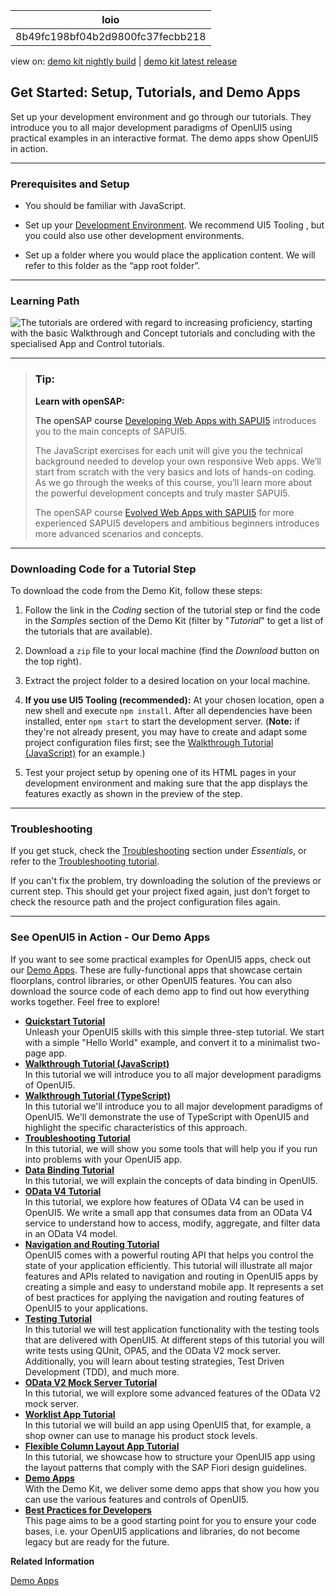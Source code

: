 <!-- loio8b49fc198bf04b2d9800fc37fecbb218 -->

| loio |
| -----|
| 8b49fc198bf04b2d9800fc37fecbb218 |

<div id="loio">

view on: [demo kit nightly build](https://sdk.openui5.org/nightly/#/topic/8b49fc198bf04b2d9800fc37fecbb218) | [demo kit latest release](https://sdk.openui5.org/topic/8b49fc198bf04b2d9800fc37fecbb218)</div>

## Get Started: Setup, Tutorials, and Demo Apps

Set up your development environment and go through our tutorials. They introduce you to all major development paradigms of OpenUI5 using practical examples in an interactive format. The demo apps show OpenUI5 in action.

***

<a name="loio8b49fc198bf04b2d9800fc37fecbb218__tutorials_prerequisites"/>

### Prerequisites and Setup

-   You should be familiar with JavaScript.

-   Set up your [Development Environment](Development_Environment_7bb04e0.md). We recommend UI5 Tooling , but you could also use other development environments.

-   Set up a folder where you would place the application content. We will refer to this folder as the “app root folder”.


***

<a name="loio8b49fc198bf04b2d9800fc37fecbb218__tutorials_path"/>

### Learning Path

![The tutorials are ordered with regard to increasing proficiency, starting with the basic Walkthrough and Concept
							tutorials and concluding with the specialised App and Control tutorials.](images/loio024b7d89525741ae98661d3b7caf319d_LowRes.png)

***

> ### Tip:  
> **Learn with openSAP:**
> 
> The openSAP course [Developing Web Apps with SAPUI5](https://open.sap.com/courses/ui51) introduces you to the main concepts of SAPUI5.
> 
> The JavaScript exercises for each unit will give you the technical background needed to develop your own responsive Web apps. We’ll start from scratch with the very basics and lots of hands-on coding. As we go through the weeks of this course, you’ll learn more about the powerful development concepts and truly master SAPUI5.
> 
> The openSAP course [Evolved Web Apps with SAPUI5](https://open.sap.com/courses/ui52) for more experienced SAPUI5 developers and ambitious beginners introduces more advanced scenarios and concepts.

***

<a name="loio8b49fc198bf04b2d9800fc37fecbb218__tutorials_download"/>

### Downloading Code for a Tutorial Step

To download the code from the Demo Kit, follow these steps:

1.  Follow the link in the *Coding* section of the tutorial step or find the code in the *Samples* section of the Demo Kit \(filter by "*Tutorial*" to get a list of the tutorials that are available\).

2.  Download a `zip` file to your local machine \(find the *Download* button on the top right\).

3.  Extract the project folder to a desired location on your local machine.

4.  **If you use UI5 Tooling \(recommended\):** At your chosen location, open a new shell and execute `npm install`. After all dependencies have been installed, enter `npm start` to start the development server. \(**Note:** if they're not already present, you may have to create and adapt some project configuration files first; see the [Walkthrough Tutorial \(JavaScript\)](Walkthrough_Tutorial_JavaScript_3da5f4b.md) for an example.\)

5.  Test your project setup by opening one of its HTML pages in your development environment and making sure that the app displays the features exactly as shown in the preview of the step.


***

<a name="loio8b49fc198bf04b2d9800fc37fecbb218__tutorials_troubleshooting"/>

### Troubleshooting

If you get stuck, check the [Troubleshooting](Troubleshooting_615d9e4.md) section under *Essentials*, or refer to the [Troubleshooting tutorial](Troubleshooting_Tutorial_5661952.md).

If you can't fix the problem, try downloading the solution of the previews or current step. This should get your project fixed again, just don’t forget to check the resource path and the project configuration files again.

***

<a name="loio8b49fc198bf04b2d9800fc37fecbb218__section_fbp_hjc_tkb"/>

### See OpenUI5 in Action - Our Demo Apps

If you want to see some practical examples for OpenUI5 apps, check out our [Demo Apps](https://sdk.openui5.org/demoapps). These are fully-functional apps that showcase certain floorplans, control libraries, or other OpenUI5 features. You can also download the source code of each demo app to find out how everything works together. Feel free to explore!

-   **[Quickstart Tutorial](Quickstart_Tutorial_592f36f.md "Unleash your OpenUI5 skills with this simple three-step tutorial. We start
		with a simple &quot;Hello World&quot; example, and convert it to a minimalist two-page app.")**  
Unleash your OpenUI5 skills with this simple three-step tutorial. We start with a simple "Hello World" example, and convert it to a minimalist two-page app.
-   **[Walkthrough Tutorial \(JavaScript\)](Walkthrough_Tutorial_JavaScript_3da5f4b.md "In this tutorial we will introduce you to all major development paradigms of OpenUI5.")**  
In this tutorial we will introduce you to all major development paradigms of OpenUI5.
-   **[Walkthrough Tutorial \(TypeScript\)](Walkthrough_Tutorial_TypeScript_dad1905.md "In this tutorial we'll introduce you to all major development paradigms of OpenUI5. We'll demonstrate the use of TypeScript with OpenUI5 and highlight the specific characteristics of this approach.")**  
In this tutorial we'll introduce you to all major development paradigms of OpenUI5. We'll demonstrate the use of TypeScript with OpenUI5 and highlight the specific characteristics of this approach.
-   **[Troubleshooting Tutorial](Troubleshooting_Tutorial_5661952.md "In this tutorial, we will show you some tools that will help you if you run into
		problems with your OpenUI5
		app.")**  
In this tutorial, we will show you some tools that will help you if you run into problems with your OpenUI5 app.
-   **[Data Binding Tutorial](Data_Binding_Tutorial_e531093.md "In this tutorial, we will explain the concepts of data binding in OpenUI5. ")**  
In this tutorial, we will explain the concepts of data binding in OpenUI5.
-   **[OData V4 Tutorial](OData_V4_Tutorial_bcdbde6.md "In this tutorial, we explore how features of OData V4 can be used in OpenUI5. We write a small app
		that consumes data from an OData V4 service to understand how to access, modify, aggregate,
		and filter data in an OData V4 model.")**  
In this tutorial, we explore how features of OData V4 can be used in OpenUI5. We write a small app that consumes data from an OData V4 service to understand how to access, modify, aggregate, and filter data in an OData V4 model.
-   **[Navigation and Routing Tutorial](Navigation_and_Routing_Tutorial_1b6dcd3.md "OpenUI5 comes with a
		powerful routing API that helps you control the state of your application efficiently. This
		tutorial will illustrate all major features and APIs related to navigation and routing in
			OpenUI5 apps by creating a
		simple and easy to understand mobile app. It represents a set of best practices for applying
		the navigation and routing features of OpenUI5 to your
		applications.")**  
OpenUI5 comes with a powerful routing API that helps you control the state of your application efficiently. This tutorial will illustrate all major features and APIs related to navigation and routing in OpenUI5 apps by creating a simple and easy to understand mobile app. It represents a set of best practices for applying the navigation and routing features of OpenUI5 to your applications.
-   **[Testing Tutorial](Testing_Tutorial_291c912.md "In this tutorial we will test application functionality with the testing tools that
		are delivered with OpenUI5. At
		different steps of this tutorial you will write tests using QUnit, OPA5, and the OData V2
		mock server. Additionally, you will learn about testing strategies, Test Driven Development
		(TDD), and much more. ")**  
In this tutorial we will test application functionality with the testing tools that are delivered with OpenUI5. At different steps of this tutorial you will write tests using QUnit, OPA5, and the OData V2 mock server. Additionally, you will learn about testing strategies, Test Driven Development \(TDD\), and much more.
-   **[OData V2 Mock Server Tutorial](OData_V2_Mock_Server_Tutorial_3a9728e.md "In this tutorial, we will explore some advanced features of the OData V2 mock server. ")**  
In this tutorial, we will explore some advanced features of the OData V2 mock server.
-   **[Worklist App Tutorial](Worklist_App_Tutorial_6a6a621.md "In this tutorial we will build an app using OpenUI5 that, for example, a
		shop owner can use to manage his product stock levels.")**  
In this tutorial we will build an app using OpenUI5 that, for example, a shop owner can use to manage his product stock levels.
-   **[Flexible Column Layout App Tutorial](Flexible_Column_Layout_App_Tutorial_c4de2df.md "In this tutorial, we showcase how to structure your OpenUI5 app using the layout
		patterns that comply with the SAP Fiori design guidelines.")**  
In this tutorial, we showcase how to structure your OpenUI5 app using the layout patterns that comply with the SAP Fiori design guidelines.
-   **[Demo Apps](Demo_Apps_a3ab54e.md "With the Demo Kit, we deliver some demo apps that show you how you can use the
		various features and controls of OpenUI5.")**  
With the Demo Kit, we deliver some demo apps that show you how you can use the various features and controls of OpenUI5.
-   **[Best Practices for Developers](Best_Practices_for_Developers_28fcd55.md "This page aims to be a good starting point for you to ensure your code bases, i.e. your OpenUI5 applications and libraries, do not become legacy but are ready for the
		future.")**  
This page aims to be a good starting point for you to ensure your code bases, i.e. your OpenUI5 applications and libraries, do not become legacy but are ready for the future.

**Related Information**  


[Demo Apps](Demo_Apps_a3ab54e.md "With the Demo Kit, we deliver some demo apps that show you how you can use the various features and controls of OpenUI5.")

